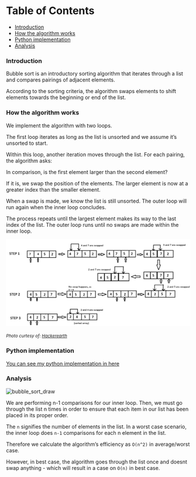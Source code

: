 # Table of Contents

- [Introduction](#introduction)
- [How the algorithm works](#how-the-algorithm-works)
- [Python implementation](#python-implementation)
- [Analysis](#analysis)

### Introduction
Bubble sort is an introductory sorting algorithm that iterates through a list and compares pairings of adjacent elements.

According to the sorting criteria, the algorithm swaps elements to shift elements towards the beginning or end of the list.

### How the algorithm works
We implement the algorithm with two loops.

The first loop iterates as long as the list is unsorted and we assume it’s unsorted to start.

Within this loop, another iteration moves through the list. For each pairing, the algorithm asks:

In comparison, is the first element larger than the second element?

If it is, we swap the position of the elements. The larger element is now at a greater index than the smaller element.

When a swap is made, we know the list is still unsorted. The outer loop will run again when the inner loop concludes.

The process repeats until the largest element makes its way to the last index of the list. The outer loop runs until no swaps are made within the inner loop.

![bubble_sort](bubble_sort1.png)

<small>_Photo curtesy of: [Hackerearth](https://www.hackerearth.com/practice/algorithms/sorting/merge-sort/tutorial/)_</small>

### Python implementation
[You can see my python implementation in here](./bubble_sort.py)
### Analysis
![bubble_sort_draw](./bubble_sort_draw.png)

We are performing n-1 comparisons for our inner loop. Then, we must go through the list n times in order to ensure that each item in our list has been placed in its proper order.

The `n` signifies the number of elements in the list. In a worst case scenario, the inner loop does `n-1` comparisons for each n element in the list.

Therefore we calculate the algorithm’s efficiency as `O(n^2)` in average/worst case.

However, in best case, the algorithm goes through the list once and doesnt swap anything - which will result in a case on `O(n)` in best case.